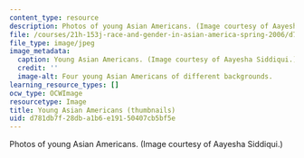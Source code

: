 ```yaml
---
content_type: resource
description: Photos of young Asian Americans. (Image courtesy of Aayesha Siddiqui.)
file: /courses/21h-153j-race-and-gender-in-asian-america-spring-2006/d781db7f28dba1b6e19150407cb5bf5e_21h-153js06-th.jpg
file_type: image/jpeg
image_metadata:
  caption: Young Asian Americans. (Image courtesy of Aayesha Siddiqui.)
  credit: ''
  image-alt: Four young Asian Americans of different backgrounds.
learning_resource_types: []
ocw_type: OCWImage
resourcetype: Image
title: Young Asian Americans (thumbnails)
uid: d781db7f-28db-a1b6-e191-50407cb5bf5e
---
```

Photos of young Asian Americans. (Image courtesy of Aayesha Siddiqui.)

